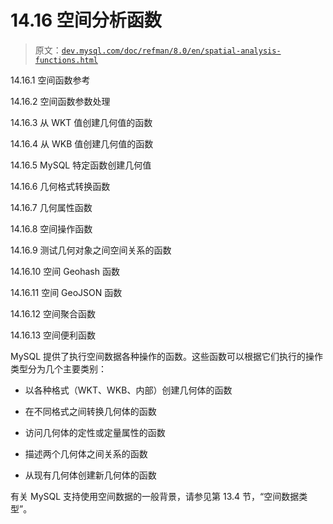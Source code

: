 # 14.16 空间分析函数

> 原文：[`dev.mysql.com/doc/refman/8.0/en/spatial-analysis-functions.html`](https://dev.mysql.com/doc/refman/8.0/en/spatial-analysis-functions.html)

14.16.1 空间函数参考

14.16.2 空间函数参数处理

14.16.3 从 WKT 值创建几何值的函数

14.16.4 从 WKB 值创建几何值的函数

14.16.5 MySQL 特定函数创建几何值

14.16.6 几何格式转换函数

14.16.7 几何属性函数

14.16.8 空间操作函数

14.16.9 测试几何对象之间空间关系的函数

14.16.10 空间 Geohash 函数

14.16.11 空间 GeoJSON 函数

14.16.12 空间聚合函数

14.16.13 空间便利函数

MySQL 提供了执行空间数据各种操作的函数。这些函数可以根据它们执行的操作类型分为几个主要类别：

+   以各种格式（WKT、WKB、内部）创建几何体的函数

+   在不同格式之间转换几何体的函数

+   访问几何体的定性或定量属性的函数

+   描述两个几何体之间关系的函数

+   从现有几何体创建新几何体的函数

有关 MySQL 支持使用空间数据的一般背景，请参见第 13.4 节，“空间数据类型”。

